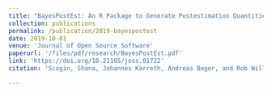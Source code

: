 ```yaml
---
title: "BayesPostEst: An R Package to Generate Postestimation Quantities for Bayesian MCMC Estimation"
collection: publications
permalink: /publication/2019-bayespostest
date: 2019-10-01
venue: 'Journal of Open Source Software'
paperurl: '/files/pdf/research/BayesPostEst.pdf'
link: 'https://doi.org/10.21105/joss.01722'
citation: 'Scogin, Shana, Johannes Karreth, Andreas Beger, and Rob Williams. 2019. "BayesPostEst: An R Package to Generate Postestimation Quantities for Bayesian MCMC Estimation." <i>Journal of Open Source Software</i> 4(42): 1722. doi:10.21105/joss.01722'

---
```

